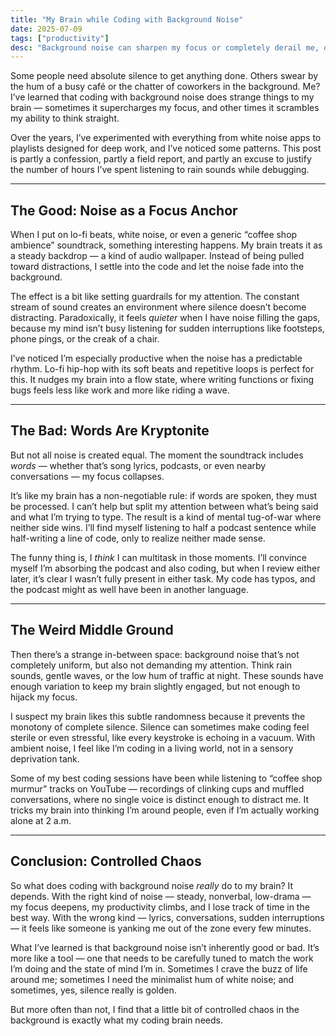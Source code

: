 ```yaml
---
title: "My Brain while Coding with Background Noise"
date: 2025-07-09
tags: ["productivity"]
desc: "Background noise can sharpen my focus or completely derail me, depending on the type. Here’s a deep dive into how my brain reacts when I code with noise in the mix."
---
```


Some people need absolute silence to get anything done. Others swear by the hum of a busy café or the chatter of coworkers in the background. Me? I’ve learned that coding with background noise does strange things to my brain — sometimes it supercharges my focus, and other times it scrambles my ability to think straight.

Over the years, I’ve experimented with everything from white noise apps to playlists designed for deep work, and I’ve noticed some patterns. This post is partly a confession, partly a field report, and partly an excuse to justify the number of hours I’ve spent listening to rain sounds while debugging.

---

## The Good: Noise as a Focus Anchor

When I put on lo-fi beats, white noise, or even a generic “coffee shop ambience” soundtrack, something interesting happens. My brain treats it as a steady backdrop — a kind of audio wallpaper. Instead of being pulled toward distractions, I settle into the code and let the noise fade into the background.

The effect is a bit like setting guardrails for my attention. The constant stream of sound creates an environment where silence doesn’t become distracting. Paradoxically, it feels *quieter* when I have noise filling the gaps, because my mind isn’t busy listening for sudden interruptions like footsteps, phone pings, or the creak of a chair.

I’ve noticed I’m especially productive when the noise has a predictable rhythm. Lo-fi hip-hop with its soft beats and repetitive loops is perfect for this. It nudges my brain into a flow state, where writing functions or fixing bugs feels less like work and more like riding a wave.

---

## The Bad: Words Are Kryptonite

But not all noise is created equal. The moment the soundtrack includes *words* — whether that’s song lyrics, podcasts, or even nearby conversations — my focus collapses.

It’s like my brain has a non-negotiable rule: if words are spoken, they must be processed. I can’t help but split my attention between what’s being said and what I’m trying to type. The result is a kind of mental tug-of-war where neither side wins. I’ll find myself listening to half a podcast sentence while half-writing a line of code, only to realize neither made sense.

The funny thing is, I *think* I can multitask in those moments. I’ll convince myself I’m absorbing the podcast and also coding, but when I review either later, it’s clear I wasn’t fully present in either task. My code has typos, and the podcast might as well have been in another language.

---

## The Weird Middle Ground

Then there’s a strange in-between space: background noise that’s not completely uniform, but also not demanding my attention. Think rain sounds, gentle waves, or the low hum of traffic at night. These sounds have enough variation to keep my brain slightly engaged, but not enough to hijack my focus.

I suspect my brain likes this subtle randomness because it prevents the monotony of complete silence. Silence can sometimes make coding feel sterile or even stressful, like every keystroke is echoing in a vacuum. With ambient noise, I feel like I’m coding in a living world, not in a sensory deprivation tank.

Some of my best coding sessions have been while listening to “coffee shop murmur” tracks on YouTube — recordings of clinking cups and muffled conversations, where no single voice is distinct enough to distract me. It tricks my brain into thinking I’m around people, even if I’m actually working alone at 2 a.m.

---

## Conclusion: Controlled Chaos

So what does coding with background noise *really* do to my brain? It depends. With the right kind of noise — steady, nonverbal, low-drama — my focus deepens, my productivity climbs, and I lose track of time in the best way. With the wrong kind — lyrics, conversations, sudden interruptions — it feels like someone is yanking me out of the zone every few minutes.

What I’ve learned is that background noise isn’t inherently good or bad. It’s more like a tool — one that needs to be carefully tuned to match the work I’m doing and the state of mind I’m in. Sometimes I crave the buzz of life around me; sometimes I need the minimalist hum of white noise; and sometimes, yes, silence really is golden.

But more often than not, I find that a little bit of controlled chaos in the background is exactly what my coding brain needs.

